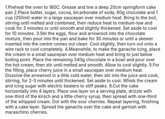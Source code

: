 1.Preheat the oven to 180C. Grease and line a deep 20cm springform cake pan
2.Place butter, sugar, cocoa, bicarbonate of soda, 60g chocolate and 1 cup (250ml) water in a large saucepan over medium heat. Bring to the boil, stirring until melted and combined, then reduce heat to medium-low and cook for 3 minutes or until smooth and slightly thickened. Set aside to cool for 10 minutes.
3.Stir the eggs, flour and arrowroot into the chocolate mixture, then pour into the pan and bake for 30 minutes or until a skewer inserted into the centre comes out clean. Cool slightly, then turn out onto a wire rack to cool completely.
4.Meanwhile, to make the ganache icing, place the cream in a small saucepan over medium heat and bring to just below boiling point. Place the remaining 340g chocolate in a bowl and pour over the hot cream, then stir until melted and smooth. Allow to cool slightly.
5.For the filling, place cherry juice in a small saucepan over medium heat. Dissolve the arrowroot in a little cold water, then stir into the juice and cook, stirring, for 2-3 minutes until thickened. Set aside to cool. Whisk the cream and icing sugar with electric beaters to stiff peaks.
6.Cut the cake horizontally into 4 layers. Place one layer on a serving plate, drizzle with one-third of the kirsch and a little cherry syrup, then spread with one-third of the whipped cream. Dot with the sour cherries. Repeat layering, finishing with a cake layer. Spread the ganache over the cake and garnish with maraschino cherries.